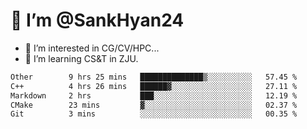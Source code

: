 # 👋 I’m @SankHyan24

- 👀 I’m interested in CG/CV/HPC...
- 🌱 I’m learning CS&T in ZJU.

<!---
SankHyan24/SankHyan24 is a ✨ special ✨ repository because its `README.md` (this file) appears on your GitHub profile.
You can click the Preview link to take a look at your changes.
--->
<!--START_SECTION:waka-->

```txt
Other        9 hrs 25 mins   ██████████████▒░░░░░░░░░░   57.45 %
C++          4 hrs 26 mins   ██████▓░░░░░░░░░░░░░░░░░░   27.11 %
Markdown     2 hrs           ███░░░░░░░░░░░░░░░░░░░░░░   12.19 %
CMake        23 mins         ▓░░░░░░░░░░░░░░░░░░░░░░░░   02.37 %
Git          3 mins          ░░░░░░░░░░░░░░░░░░░░░░░░░   00.35 %
```

<!--END_SECTION:waka-->
